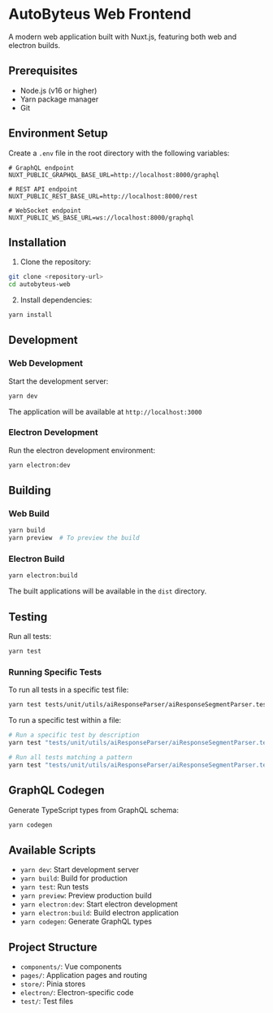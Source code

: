 # AutoByteus Web Frontend

A modern web application built with Nuxt.js, featuring both web and electron builds.

## Prerequisites

- Node.js (v16 or higher)
- Yarn package manager
- Git

## Environment Setup

Create a `.env` file in the root directory with the following variables:

```env
# GraphQL endpoint
NUXT_PUBLIC_GRAPHQL_BASE_URL=http://localhost:8000/graphql

# REST API endpoint
NUXT_PUBLIC_REST_BASE_URL=http://localhost:8000/rest

# WebSocket endpoint
NUXT_PUBLIC_WS_BASE_URL=ws://localhost:8000/graphql
```

## Installation

1. Clone the repository:
```bash
git clone <repository-url>
cd autobyteus-web
```

2. Install dependencies:
```bash
yarn install
```

## Development

### Web Development
Start the development server:
```bash
yarn dev
```
The application will be available at `http://localhost:3000`

### Electron Development
Run the electron development environment:
```bash
yarn electron:dev
```

## Building

### Web Build
```bash
yarn build
yarn preview  # To preview the build
```

### Electron Build
```bash
yarn electron:build
```
The built applications will be available in the `dist` directory.

## Testing
Run all tests:
```bash
yarn test
```

### Running Specific Tests
To run all tests in a specific test file:
```bash
yarn test tests/unit/utils/aiResponseParser/aiResponseSegmentParser.test.ts
```

To run a specific test within a file:
```bash
# Run a specific test by description
yarn test "tests/unit/utils/aiResponseParser/aiResponseSegmentParser.test.ts" -t "should parse text without implementation tags"

# Run all tests matching a pattern
yarn test "tests/unit/utils/aiResponseParser/aiResponseSegmentParser.test.ts" -t "should parse text"
```

## GraphQL Codegen
Generate TypeScript types from GraphQL schema:
```bash
yarn codegen
```

## Available Scripts

- `yarn dev`: Start development server
- `yarn build`: Build for production
- `yarn test`: Run tests
- `yarn preview`: Preview production build
- `yarn electron:dev`: Start electron development
- `yarn electron:build`: Build electron application
- `yarn codegen`: Generate GraphQL types

## Project Structure

- `components/`: Vue components
- `pages/`: Application pages and routing
- `store/`: Pinia stores
- `electron/`: Electron-specific code
- `test/`: Test files